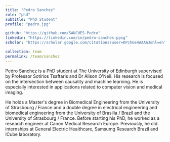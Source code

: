 ```yaml
---
title: "Pedro Sanchez"
role: "phd"
subtitle: "PhD Student"
profile: "pedro.jpg"

github: "https://github.com/SANCHES-Pedro"
linkedin: "https://linkedin.com/in/pedro-sanches-ppsg"
scholar: "https://scholar.google.com/citations?user=KPchGe4AAAAJ&hl=en"

collection: team
permalink: /team/sanchez
---
```


Pedro Sanchez is a PhD student at The University of Edinburgh supervised by
Professor Sotirios Tsaftaris and Dr Alison O'Neil. His research is focused on the intersection between
causality and machine learning. He is especially interested in applications related to computer vision and medical imaging.

He holds a Master's degree in Biomedical Engineering from the University of Strasbourg / France and 
a double degree in electrical engineering and biomedical engineering from the University of Brasilia / Brazil and the University of Strasbourg / France.
Before starting his PhD, he worked as a research engineer at Canon Medical Research Europe. 
Previously, he did internships at General Electric Healthcare, Samsumg Research Brazil and ICube laboratory.